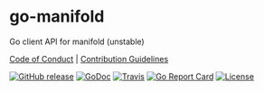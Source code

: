 # go-manifold

Go client API for manifold (unstable)

[Code of Conduct](./.github/CONDUCT.md) |
[Contribution Guidelines](./.github/CONTRIBUTING.md)

[![GitHub release](https://img.shields.io/github/tag/manifoldco/go-manifold.svg?label=latest)](https://github.com/manifoldco/go-manifold/releases)
[![GoDoc](https://img.shields.io/badge/godoc-reference-blue.svg)](https://godoc.org/github.com/manifoldco/go-manifold)
[![Travis](https://img.shields.io/travis/manifoldco/go-manifold/master.svg)](https://travis-ci.org/manifoldco/go-manifold)
[![Go Report Card](https://goreportcard.com/badge/github.com/manifoldco/go-manifold)](https://goreportcard.com/report/github.com/manifoldco/go-manifold)
[![License](https://img.shields.io/badge/license-BSD-blue.svg)](./LICENSE.md)
